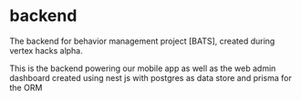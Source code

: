 # backend
The backend for behavior management project [BATS], created during vertex hacks alpha.

This is the backend powering our mobile app as well as the web admin dashboard created using nest js with postgres as data store and prisma for the ORM
